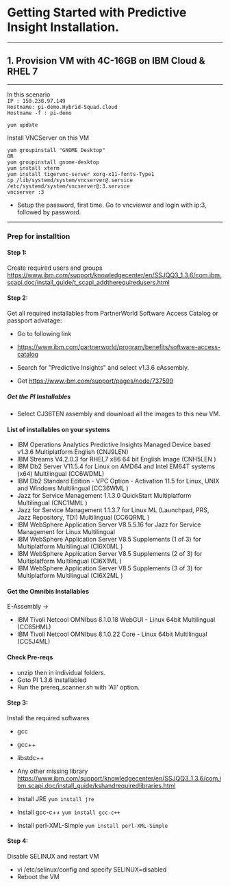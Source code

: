 
# Getting Started with Predictive Insight Installation.


----
## 1. Provision VM with 4C-16GB on IBM Cloud & RHEL 7
----
In this scenario </br>
`IP : 150.238.97.149` </br>
`Hostname: pi-demo.Hybrid-Squad.cloud` </br>
`Hostname -f : pi-demo` </br>

`yum update`

Install VNCServer on this VM

```
yum groupinstall "GNOME Desktop"
OR
yum groupinstall gnome-desktop
yum install xterm
yum install tigervnc-server xorg-x11-fonts-Type1
cp /lib/systemd/system/vncserver@.service /etc/systemd/system/vncserver@:3.service
vncserver :3 
```
- Setup the password, first time.
Go to vncviewer and login with ip:3, followed by password.


-----
###  Prep for installtion 

#### Step 1:
Create required users and groups
https://www.ibm.com/support/knowledgecenter/en/SSJQQ3_1.3.6/com.ibm.scapi.doc/install_guide/t_scapi_addtherequiredusers.html


#### Step 2:
Get all required installables from PartnerWorld Software Access Catalog or passport advatage:
- Go to following link </br>
- https://www.ibm.com/partnerworld/program/benefits/software-access-catalog
- Search for "Predictive Insights" and select v1.3.6 eAssembly.

- Get https://www.ibm.com/support/pages/node/737599

##### Get the PI Installables
- Select CJ36TEN assembly and download all the images to this new VM.

#### List of installables on your systems
- IBM Operations Analytics Predictive Insights Managed Device based v1.3.6 Multiplatform English (CNJ9LEN)
- IBM Streams V4.2.0.3 for RHEL7 x86 64 bit English Image (CNH5LEN )
- IBM Db2 Server V11.5.4 for Linux on AMD64 and Intel EM64T systems (x64) Multilingual (CC6WDML)
- IBM Db2 Standard Edition - VPC Option - Activation 11.5 for Linux, UNIX and Windows Multilingual (CC36WML ) 
- Jazz for Service Management 1.1.3.0 QuickStart Multiplatform Multilingual (CNC1MML )
- Jazz for Service Management 1.1.3.7 for Linux ML (Launchpad, PRS, Jazz Repository, TDI) Multilingual (CC6QRML )
-  IBM WebSphere Application Server V8.5.5.16 for Jazz for Service Management for Linux Multilingual
- IBM WebSphere Application Server V8.5 Supplements (1 of 3) for Multiplatform Multilingual (CI6X0ML )
-  IBM WebSphere Application Server V8.5 Supplements (2 of 3) for Multiplatform Multilingual (CI6X1ML )
- IBM WebSphere Application Server V8.5 Supplements (3 of 3) for Multiplatform Multilingual (CI6X2ML ) 


#### Get the Omnibis Installables
E-Assembly -> 
- IBM Tivoli Netcool OMNIbus 8.1.0.18 WebGUI - Linux 64bit Multilingual (CC65HML)
- IBM Tivoli Netcool OMNIbus 8.1.0.22 Core - Linux 64bit Multilingual (CC5J4ML)


#### Check Pre-reqs
- unzip then in individual folders.
- Goto PI 1.3.6 Installabled
- Run the prereq_scanner.sh with 'All' option.

#### Step 3: 
Install the required softwares
- gcc
- gcc++
- libstdc++
- Any other missing library
https://www.ibm.com/support/knowledgecenter/en/SSJQQ3_1.3.6/com.ibm.scapi.doc/install_guide/kshandrequiredlibraries.html

- Install JRE `yum install jre`
- Install gcc-c++ `yum install gcc-c++`
- Install perl-XML-Simple `yum install perl-XML-Simple`

#### Step 4: 
Disable SELINUX and restart VM
- vi /etc/selinux/config and specify SELINUX=disabled
- Reboot the VM
